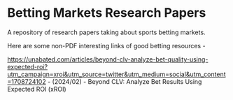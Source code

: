 # Betting Markets Research Papers

A repository of research papers taking about sports betting markets.

Here are some non-PDF interesting links of good betting resources -<br>

https://unabated.com/articles/beyond-clv-analyze-bet-quality-using-expected-roi?utm_campaign=xroi&utm_source=twitter&utm_medium=social&utm_content=1708724102 - (2024/02) - Beyond CLV: Analyze Bet Results Using Expected ROI (xROI)
